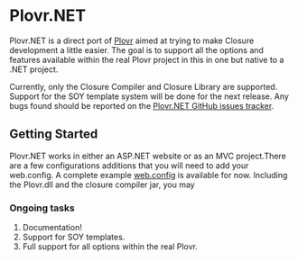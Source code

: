 # Plovr.NET

Plovr.NET is a direct port of [Plovr](http://www.plovr.com) aimed at trying to make Closure development a little easier. The goal is to support all the options and features available within the real Plovr project in this in one but native to a .NET project.

Currently, only the Closure Compiler and Closure Library are supported. Support for the SOY template system will be done for the next release. Any bugs found should be reported on the [Plovr.NET GitHub issues tracker](https://github.com/Ogilvy/Plovr.NET/issues).

## Getting Started 

Plovr.NET works in either an ASP.NET website or as an MVC project.There are a few configurations additions that you will need to add your web.config. A complete example [web.config](https://github.com/Ogilvy/Plovr.NET/blob/master/Plovr.Test.ASPNETApplication/Web.config) is available for now. Including the Plovr.dll and the closure compiler jar, you may 

### Ongoing tasks
1. Documentation!
2. Support for SOY templates.
3. Full support for all options within the real Plovr.